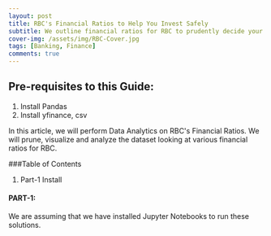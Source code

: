 ```yaml
---
layout: post
title: RBC's Financial Ratios to Help You Invest Safely
subtitle: We outline financial ratios for RBC to prudently decide your next financial instituion. We identify the best options now with RBC to gain control over your finances during such uncertain times
cover-img: /assets/img/RBC-Cover.jpg
tags: [Banking, Finance]
comments: true
---
```


## Pre-requisites to this Guide:
1. Install Pandas
2. Install yfinance, csv

In this article, we will perform Data Analytics on RBC's Financial Ratios. We will prune, visualize and analyze the dataset looking at various financial ratios for RBC. 

###Table of Contents
1. Part-1
Install   

#### PART-1: 
We are assuming that we have installed Jupyter Notebooks to run these solutions.

